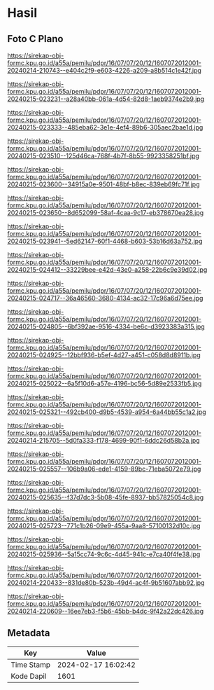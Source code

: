 # Hasil

## Foto C Plano

https://sirekap-obj-formc.kpu.go.id/a55a/pemilu/pdpr/16/07/07/20/12/1607072012001-20240214-210743--e404c2f9-e603-4226-a209-a8b514c1e42f.jpg

https://sirekap-obj-formc.kpu.go.id/a55a/pemilu/pdpr/16/07/07/20/12/1607072012001-20240215-023231--a28a40bb-061a-4d54-82d8-1aeb9374e2b9.jpg

https://sirekap-obj-formc.kpu.go.id/a55a/pemilu/pdpr/16/07/07/20/12/1607072012001-20240215-023333--485eba62-3e1e-4ef4-89b6-305aec2bae1d.jpg

https://sirekap-obj-formc.kpu.go.id/a55a/pemilu/pdpr/16/07/07/20/12/1607072012001-20240215-023510--125d46ca-768f-4b7f-8b55-9923358251bf.jpg

https://sirekap-obj-formc.kpu.go.id/a55a/pemilu/pdpr/16/07/07/20/12/1607072012001-20240215-023600--34915a0e-9501-48bf-b8ec-839eb69fc71f.jpg

https://sirekap-obj-formc.kpu.go.id/a55a/pemilu/pdpr/16/07/07/20/12/1607072012001-20240215-023650--8d652099-58af-4caa-9c17-eb378670ea28.jpg

https://sirekap-obj-formc.kpu.go.id/a55a/pemilu/pdpr/16/07/07/20/12/1607072012001-20240215-023941--5ed62147-60f1-4468-b603-53b16d63a752.jpg

https://sirekap-obj-formc.kpu.go.id/a55a/pemilu/pdpr/16/07/07/20/12/1607072012001-20240215-024412--33229bee-e42d-43e0-a258-22b6c9e39d02.jpg

https://sirekap-obj-formc.kpu.go.id/a55a/pemilu/pdpr/16/07/07/20/12/1607072012001-20240215-024717--36a46560-3680-4134-ac32-17c96a6d75ee.jpg

https://sirekap-obj-formc.kpu.go.id/a55a/pemilu/pdpr/16/07/07/20/12/1607072012001-20240215-024805--6bf392ae-9516-4334-be6c-d3923383a315.jpg

https://sirekap-obj-formc.kpu.go.id/a55a/pemilu/pdpr/16/07/07/20/12/1607072012001-20240215-024925--12bbf936-b5ef-4d27-a451-c058d8d8911b.jpg

https://sirekap-obj-formc.kpu.go.id/a55a/pemilu/pdpr/16/07/07/20/12/1607072012001-20240215-025022--6a5f10d6-a57e-4196-bc56-5d89e2533fb5.jpg

https://sirekap-obj-formc.kpu.go.id/a55a/pemilu/pdpr/16/07/07/20/12/1607072012001-20240215-025321--492cb400-d9b5-4539-a954-6a44bb55c1a2.jpg

https://sirekap-obj-formc.kpu.go.id/a55a/pemilu/pdpr/16/07/07/20/12/1607072012001-20240214-215705--5d0fa333-f178-4699-90f1-6ddc26d58b2a.jpg

https://sirekap-obj-formc.kpu.go.id/a55a/pemilu/pdpr/16/07/07/20/12/1607072012001-20240215-025557--106b9a06-ede1-4159-89bc-71eba5072e79.jpg

https://sirekap-obj-formc.kpu.go.id/a55a/pemilu/pdpr/16/07/07/20/12/1607072012001-20240215-025635--f37d7dc3-5b08-45fe-8937-bb57825054c8.jpg

https://sirekap-obj-formc.kpu.go.id/a55a/pemilu/pdpr/16/07/07/20/12/1607072012001-20240215-025723--771c1b26-09e9-455a-9aa8-57100132d10c.jpg

https://sirekap-obj-formc.kpu.go.id/a55a/pemilu/pdpr/16/07/07/20/12/1607072012001-20240215-025936--5a15cc74-9c6c-4d45-941c-e7ca40f4fe38.jpg

https://sirekap-obj-formc.kpu.go.id/a55a/pemilu/pdpr/16/07/07/20/12/1607072012001-20240214-220433--831de80b-523b-49d4-ac4f-9b51607abb92.jpg

https://sirekap-obj-formc.kpu.go.id/a55a/pemilu/pdpr/16/07/07/20/12/1607072012001-20240214-220609--16ee7eb3-f5b6-45bb-b4dc-9f42a22dc426.jpg


## Metadata

| Key        | Value               |
| ---------- | ------------------- |
| Time Stamp | 2024-02-17 16:02:42 |
| Kode Dapil | 1601                |



